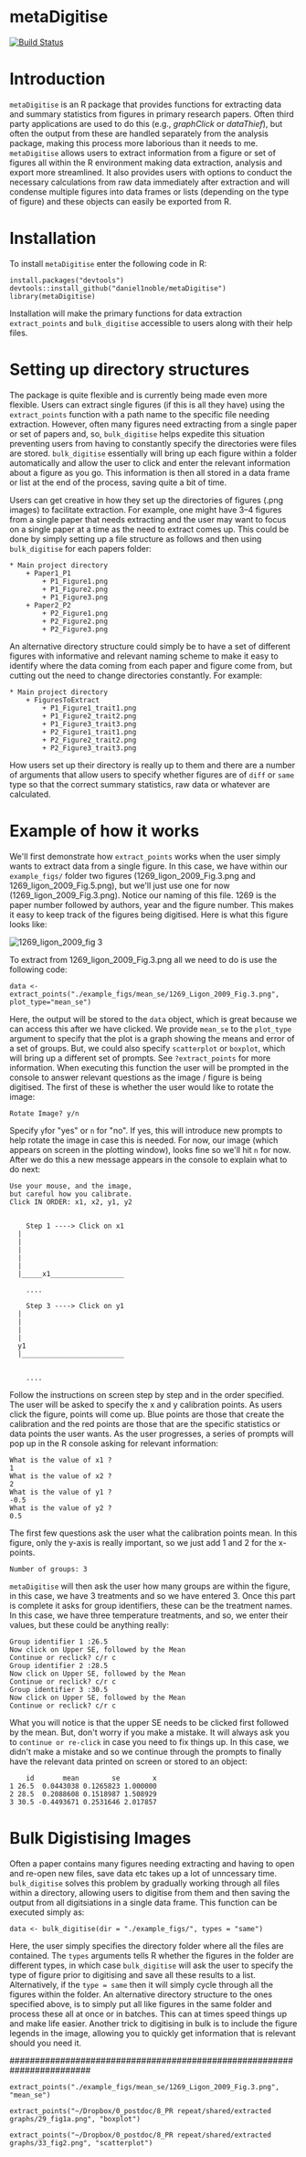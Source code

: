 # metaDigitise 
[![Build Status](https://travis-ci.org/daniel1noble/metaDigitise.svg?branch=master)](https://travis-ci.org/daniel1noble/metaDigitise.svg?branch=master) 

# Introduction

`metaDigitise` is an R package that provides functions for extracting data and summary statistics from figures in primary research papers. Often third party applications are used to do this (e.g., *graphClick* or *dataThief*), but often the output from these are handled separately from the analysis package, making this process more laborious than it needs to me. `metaDigitise` allows users to extract information from a figure or set of figures all within the R environment making data extraction, analysis and export more streamlined. It also provides users with options to conduct the necessary calculations from raw data immediately after extraction and will condense multiple figures into data frames or lists (depending on the type of figure) and these objects can easily be exported from R. 

# Installation

To install `metaDigitise` enter the following code in R:

```
install.packages("devtools")
devtools::install_github("daniel1noble/metaDigitise")
library(metaDigitise)
```

Installation will make the primary functions for data extraction `extract_points` and `bulk_digitise` accessible to users along with their help files.

# Setting up directory structures

The package is quite flexible and is currently being made even more flexible. Users can extract single figures (if this is all they have) using the `extract_points` function with a path name to the specific file needing extraction. However, often many figures need extracting from a single paper or set of papers and, so, `bulk_digitise` helps expedite this situation preventing users from having to constantly specify the directories were files are stored. `bulk_digitise` essentially will bring up each figure within a folder automatically and allow the user to click and enter the relevant information about a figure as you go. This information is then all stored in a data frame or list at the end of the process, saving quite a bit of time.

Users can get creative in how they set up the directories of figures (.png images) to facilitate extraction. For example, one might have 3–4 figures from a single paper that needs extracting and the user may want to focus on a single paper at a time as the need to extract comes up. This could be done by simply setting up a file structure as follows and then using `bulk_digitise` for each papers folder:

	* Main project directory
		+ Paper1_P1
			+ P1_Figure1.png
			+ P1_Figure2.png
			+ P1_Figure3.png
		+ Paper2_P2
			+ P2_Figure1.png
			+ P2_Figure2.png
			+ P2_Figure3.png

An alternative directory structure could simply be to have a set of different figures with informative and relevant naming scheme to make it easy to identify where the data coming from each paper and figure come from, but cutting out the need to change directories constantly. For example:

	* Main project directory
		+ FiguresToExtract
			+ P1_Figure1_trait1.png
			+ P1_Figure2_trait2.png
			+ P1_Figure3_trait3.png
			+ P2_Figure1_trait1.png
			+ P2_Figure2_trait2.png
			+ P2_Figure3_trait3.png

How users set up their directory is really up to them and there are a number of arguments that allow users to specify whether figures are of `diff` or `same` type so that the correct summary statistics, raw data or whatever are calculated. 

# Example of how it works

We'll first demonstrate how `extract_points` works when the user simply wants to extract data from a single figure. In this case, we have within our `example_figs/` folder two figures (1269_ligon_2009_Fig.3.png and 1269_ligon_2009_Fig.5.png), but we'll just use one for now (1269_ligon_2009_Fig.3.png).  Notice our naming of this file. 1269 is the paper number followed by authors, year and the figure number. This makes it easy to keep track of the figures being digitised. Here is what this figure looks like:

![1269_ligon_2009_fig 3](https://user-images.githubusercontent.com/3505482/31603164-09481386-b2ab-11e7-95a9-8d4ab2643841.png)

To extract from 1269_ligon_2009_Fig.3.png all we need to do is use the following code:

```
data <- extract_points("./example_figs/mean_se/1269_Ligon_2009_Fig.3.png", plot_type="mean_se")
```

Here, the output will be stored to the `data` object, which is great because we can access this after we have clicked. We provide `mean_se` to the `plot_type` argument to specify that the plot is a graph showing the means and error of a set of groups. But, we could also specify `scatterplot` or `boxplot`, which will bring up a different set of prompts. See `?extract_points` for more information. When executing this function the user will be prompted in the console to answer relevant questions as the image / figure is being digitised. The first of these is whether the user would like to rotate the image:

```
Rotate Image? y/n 
```

Specify `y`for "yes" or `n` for "no". If yes, this will introduce new prompts to help rotate the image in case this is needed. For now, our image (which appears on screen in the plotting window), looks fine so we'll hit `n` for now. After we do this a new message appears in the console to explain what to do next:

```
Use your mouse, and the image, 
but careful how you calibrate.
Click IN ORDER: x1, x2, y1, y2 

	
    Step 1 ----> Click on x1
  |
  |
  |
  |
  |
  |_____x1__________________

	....

    Step 3 ----> Click on y1
  |
  |
  |
  |
  y1
  |_________________________


	....
  ```
Follow the instructions on screen step by step and in the order specified. The user will be asked to specify the x and y calibration points. As users click the figure, points will come up. Blue points are those that create the calibration and the red points are those that are the specific statistics or data points the user wants. As the user progresses, a series of prompts will pop up in the R console asking for relevant information:

```
What is the value of x1 ?
1
What is the value of x2 ?
2
What is the value of y1 ?
-0.5
What is the value of y2 ?
0.5
```
The first few questions ask the user what the calibration points mean. In this figure, only the y-axis is really important, so we just add 1 and 2 for the x-points.

```
Number of groups: 3
```

`metaDigitise` will then ask the user how many groups are within the figure, in this case, we have 3 treatments and so we have entered 3. Once this part is complete it asks for group identifiers, these can be the treatment names. In this case, we have three temperature treatments, and so, we enter their values, but these could be anything really:

```
Group identifier 1 :26.5
Now click on Upper SE, followed by the Mean
Continue or reclick? c/r c
Group identifier 2 :28.5
Now click on Upper SE, followed by the Mean
Continue or reclick? c/r c
Group identifier 3 :30.5
Now click on Upper SE, followed by the Mean
Continue or reclick? c/r c
```

What you will notice is that the upper SE needs to be clicked first followed by the mean. But, don't worry if you make a mistake. It will always ask you to `continue or re-click` in case you need to fix things up. In this case, we didn't make a mistake and so we continue through the prompts to finally have the relevant data printed on screen or stored to an object:

```
    id       mean        se        x
1 26.5  0.0443038 0.1265823 1.000000
2 28.5  0.2088608 0.1518987 1.508929
3 30.5 -0.4493671 0.2531646 2.017857
```

# Bulk Digistising Images

Often a paper contains many figures needing extracting and having to open and re-open new files, save data etc takes up a lot of unncessary time. `bulk_digitise` solves this problem by gradually working through all files within a directory, allowing users to digitise from them and then saving the output from all digitsiations in a single data frame. This function can be executed simply as:

```
data <- bulk_digitise(dir = "./example_figs/", types = "same")
```

Here, the user simply specifies the directory folder where all the files are contained. The `types` arguments tells R whether the figures in the folder are different types, in which case `bulk_digitise` will ask the user to specify the type of figure prior to digitising and save all these results to a list. Alternatively, if the `type = same` then it will simply cycle through all the figures within the folder. An alternative directory structure to the ones specified above, is to simply put all like figures in the same folder and process these all at once or in batches. This can at times speed things up and make life easier. Another trick to digitising in bulk is to include the figure legends in the image, allowing you to quickly get information that is relevant should you need it.













########################################################################

```
extract_points("./example_figs/mean_se/1269_Ligon_2009_Fig.3.png", "mean_se")

extract_points("~/Dropbox/0_postdoc/8_PR repeat/shared/extracted graphs/29_fig1a.png", "boxplot")
 
extract_points("~/Dropbox/0_postdoc/8_PR repeat/shared/extracted graphs/33_fig2.png", "scatterplot")
```